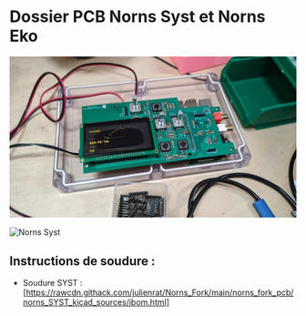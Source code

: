 # Dossier PCB Norns Syst et Norns Eko
![Norns Syst](https://raw.githubusercontent.com/julienrat/Norns_Fork/main/norns_fork_pcb/images/PXL_20220614_091715194.jpg)

![Norns Syst](https://raw.githubusercontent.com/julienrat/Norns_Fork/main/norns_fork_pcb/images/S%C3%A9lection_100.png)
## Instructions de soudure :

* Soudure SYST : [https://rawcdn.githack.com/julienrat/Norns_Fork/main/norns_fork_pcb/norns_SYST_kicad_sources/ibom.html]


